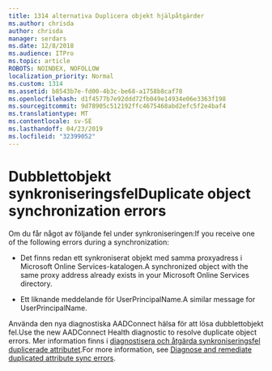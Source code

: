 ```yaml
---
title: 1314 alternativa Duplicera objekt hjälpåtgärder
ms.author: chrisda
author: chrisda
manager: serdars
ms.date: 12/8/2018
ms.audience: ITPro
ms.topic: article
ROBOTS: NOINDEX, NOFOLLOW
localization_priority: Normal
ms.custom: 1314
ms.assetid: b8543b7e-fd00-4b3c-be68-a1758b8caf78
ms.openlocfilehash: d1f4577b7e92ddd72fb049e14934e06e3363f198
ms.sourcegitcommit: 9d78905c512192ffc4675468abd2efc5f2e4baf4
ms.translationtype: MT
ms.contentlocale: sv-SE
ms.lasthandoff: 04/23/2019
ms.locfileid: "32399052"
---
```

# <a name="duplicate-object-synchronization-errors"></a><span data-ttu-id="f020f-102">Dubblettobjekt synkroniseringsfel</span><span class="sxs-lookup"><span data-stu-id="f020f-102">Duplicate object synchronization errors</span></span>

<span data-ttu-id="f020f-103">Om du får något av följande fel under synkroniseringen:</span><span class="sxs-lookup"><span data-stu-id="f020f-103">If you receive one of the following errors during a synchronization:</span></span>

- <span data-ttu-id="f020f-104">Det finns redan ett synkroniserat objekt med samma proxyadress i Microsoft Online Services-katalogen.</span><span class="sxs-lookup"><span data-stu-id="f020f-104">A synchronized object with the same proxy address already exists in your Microsoft Online Services directory.</span></span>

- <span data-ttu-id="f020f-105">Ett liknande meddelande för UserPrincipalName.</span><span class="sxs-lookup"><span data-stu-id="f020f-105">A similar message for UserPrincipalName.</span></span>

<span data-ttu-id="f020f-106">Använda den nya diagnostiska AADConnect hälsa för att lösa dubblettobjekt fel.</span><span class="sxs-lookup"><span data-stu-id="f020f-106">Use the new AADConnect Health diagnostic to resolve duplicate object errors.</span></span> <span data-ttu-id="f020f-107">Mer information finns i [diagnostisera och åtgärda synkroniseringsfel duplicerade attributet](https://docs.microsoft.com/azure/active-directory/hybrid/how-to-connect-health-diagnose-sync-errors).</span><span class="sxs-lookup"><span data-stu-id="f020f-107">For more information, see [Diagnose and remediate duplicated attribute sync errors](https://docs.microsoft.com/azure/active-directory/hybrid/how-to-connect-health-diagnose-sync-errors).</span></span>
